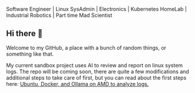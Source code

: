 Software Engineer | Linux SysAdmin | Electronics | Kubernetes HomeLab | Industrial Robotics | Part time Mad Scientist

## Hi there 👋

Welcome to my GitHub, a place with a bunch of random things, or something like that.


My current sandbox project uses AI to review and report on linux system logs. The repo will be coming soon, there are quite a few modifications and additional steps to take care of first, but you can read about the first steps here:
[Ubuntu, Docker, and Ollama on AMD to analyze logs.](https://cmayen.github.io/pages/ubuntu-docker-ollama-rocm-log-analyzer) <!-- {:target="_blank" rel="noopener"} -->


<!--
**cmayen/cmayen** is a ✨ _special_ ✨ repository because its `README.md` (this file) appears on your GitHub profile.

Here are some ideas to get you started:

- 🔭 I’m currently working on ...
- 🌱 I’m currently learning ...
- 👯 I’m looking to collaborate on ...
- 🤔 I’m looking for help with ...
- 💬 Ask me about ...
- 📫 How to reach me: ...
- 😄 Pronouns: ...
- ⚡ Fun fact: ...
-->
